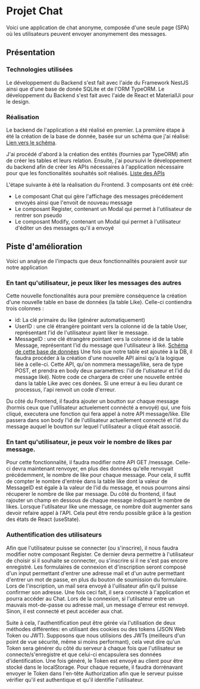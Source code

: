 # Projet Chat
Voici une application de chat anonyme, composée d'une seule page (SPA) où les utilisateurs peuvent envoyer anonymement des messages. 
## Présentation
### Technologies utilisées

Le développement du Backend s'est fait avec l'aide du Framework NestJS ainsi que d'une base de donée SQLite et de l'ORM TypeORM.
Le développement du Backend s'est fait avec l'aide de React et MaterialUi pour le design.

### Réalisation
Le backend de l'application a été réalisé en premier. La première étape à été la création de la base de donnée, basée sur un schéma que j'ai réalisé:  [Lien vers le schéma](https://github.com/LouisLombaert/Chat/wiki/Base-de-donn%C3%A9es#sch%C3%A9ma-de-la-base-de-donn%C3%A9e).

J'ai procédé d'abord à la création des entités (fournies par TypeORM) afin de créer les tables et leurs relation. Ensuite, j'ai poursuivi le développement du backend afin de créer les APIs nécessaires à l'application nécessaire pour que les fonctionalités souhaités soit réalisés. [Liste des APIs](https://github.com/LouisLombaert/Chat/wiki/API)

L'étape suivante à été la réalisation du Frontend. 3 composants ont été créé: 
 - Le composant Chat qui gère l'affichage des messages précédement envoyés ainsi que l'envoit de nouveau message
 - Le composant Register, contenant un Modal qui permet à l'utilisateur de rentrer son pseudo
 - Le composant Modify, contenant un Modal qui permet à l'utilisateur d'éditer un des messages qu'il a envoyé

## Piste d'amélioration 
Voici un analyse de l'impacts que deux fonctionnalités pouraient avoir sur notre application
### En tant qu'utilisateur, je peux liker les messages des autres
Cette nouvelle fonctionalités aura pour première conséquence la création d'une nouvelle table en base de données (la table Like).
Celle-ci contiendra trois colonnes  : 
 -  id: La clé primaire du like (générer automatiquement)
 -  UserID : une clé étrangère pointant vers la colonne id de la table User, représentant l'id de l'utilisateur ayant liker le message.
 -  MessageID : une clé étrangère pointant vers la colonne id de la table Message, représentant l'id du message que l'utilisateur à liké.
[Schéma de cette base de données](https://github.com/LouisLombaert/Chat/wiki/Base-de-donn%C3%A9es#sch%C3%A9ma-avec-la-table-like)
Une fois que notre table est ajoutée à la DB, il faudra procéder à la création d'une nouvelle API ainsi qu'à la logique liée à celle-ci. Cette API, qu'on nommera message/like, sera de type POST, et prendra en body deux paramettres: l'id de l'utisateur et l'id du message liké).
Notre code ce chargera de créer une nouvelle entrée dans la table Like avec ces donées. Si une erreur à eu lieu durant ce processus, l'api renvoit un code d'erreur.

Du côté du Frontend, il faudra ajouter un boutton sur chaque message (hormis ceux que l'utilisateur actuelement connécté a envoyé) qui, une fois cliqué, executera une fonction qui fera appel à notre API message/like. Elle passera dans son body l'id 
de l'utilisateur actuellement connecté et l'id du message auquel le boutton sur lequel l'utilisateur a cliqué était associé.

### En tant qu'utilisateur, je peux voir le nombre de likes par message.
Pour cette fonctionnalité, il faudra modifier notre API GET /message. Celle-ci devra maintenant renvoyer, en plus des données qu'elle renvoyait précédemment, le nombre de like pour chaque message. Pour cela, il suffit de compter le nombre d'entrée dans la table like dont la valeur de MessageID est égale à la valeur de l'id du message, et nous pourrons ainsi récuperer le nombre de like par message. 
Du côté du frontend, il faut rajouter un champ en dessous de chaque message indiquant le nombre de likes. Lorsque l'utilsateur like une message, ce nombre doit augmenter sans devoir refaire appel à l'API. Cela peut être rendu possible grâce à la gestion des états de React (useState).

### Authentification des utilisateurs
Afin que l'utilisateur puisse se connecter (ou s'inscrire), il nous faudra modifier notre composant Register. Ce dernier devra permettre à l'utilisateur de choisir si il souhaite se connecter, ou s'inscrire si il ne s'est pas encore enregistré. Les formulaires de connexion et d'inscription seront composé d'un input permettant d'entrer une adresse mail et d'un autre permettant d'entrer un mot de passe, en plus du bouton de soumission du formulaire. Lors de l'inscription, un mail sera envoyé à l'uilisateur afin qu'il puisse confirmer son adresse. Une fois ceci fait, il sera connecté à l'application et pourra accéder au Chat. Lors de la connexion, si l'utilsateur entre un mauvais mot-de-passe ou adresse mail, un message d'erreur est renvoyé. Sinon, il est connecté et peut accéder aux chat.

Suite à cela, l'authentification peut être gérée via l'utilisation de deux méthodes différentes: en utilisant des cookies ou des tokens (JSON Web Token ou JWT). Supposons que nous utilisions des JWTs (meilleurs d'un point de vue sécurité, même si moins performant), cela veut dire qu'un Token sera générer du côté du serveur à chaque fois que l'utilisateur se connecte/s'enregistre et que celui-ci encapsulera ses données d'identification. Une fois généré, le Token est envoyé au client pour être stocké dans le localStorage. Pour chaque requete, il faudra dorrénavant envoyer le Token dans l'en-tête Authorization afin que le serveur puisse vérifier qu'il est authentique et qu'il identifie l'utilisateur. 

